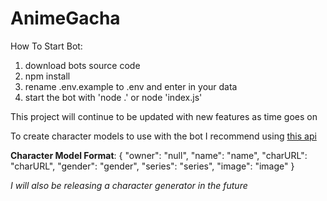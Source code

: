 # AnimeGacha

How To Start Bot:
1. download bots source code
2. npm install
3. rename .env.example to .env and enter in your data
4. start the bot with 'node .' or node 'index.js'

This project will continue to be updated with new features as time goes on

To create character models to use with the bot I recommend using [this api](https://anilist.gitbook.io/anilist-apiv2-docs/)

**Character Model Format**: { "owner": "null", "name": "name", "charURL": "charURL", "gender": "gender", "series": "series", "image": "image" }

*I will also be releasing a character generator in the future*
